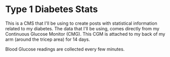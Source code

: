 # Type 1 Diabetes Stats

This is a CMS that I'll be using to create posts with statistical information related to my diabetes. The data that I'll be using, comes directly from my Continuous Glucose Monitor (CMG). This CGM is attached to my back of my arm (around the tricep area) for 14 days. <br>

Blood Glucose readings are collected every few minutes.

